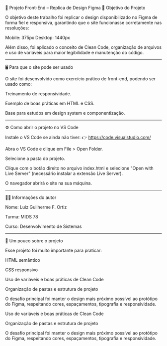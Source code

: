 📌 Projeto Front-End – Replica de Design Figma
🎯 Objetivo do Projeto

O objetivo deste trabalho foi replicar o design disponibilizado no Figma de forma fiel e responsiva, garantindo que o site funcionasse corretamente nas resoluções:

Mobile: 375px
Desktop: 1440px

Além disso, foi aplicado o conceito de Clean Code, organização de arquivos e uso de variáveis para maior legibilidade e manutenção do código.

------------------------------------------------------------------------------------------------------------------------------------------------------------------------

🖥️ Para que o site pode ser usado

O site foi desenvolvido como exercício prático de front-end, podendo ser usado como:

Treinamento de responsividade.

Exemplo de boas práticas em HTML e CSS.

Base para estudos em design system e componentização.

------------------------------------------------------------------------------------------------------------------------------------------------------------------------

⚙️ Como abrir o projeto no VS Code

Instale o VS Code se ainda não tiver: 👉 https://code.visualstudio.com/

Abra o VS Code e clique em File > Open Folder.

Selecione a pasta do projeto.

Clique com o botão direito no arquivo index.html e selecione "Open with Live Server" (necessário instalar a extensão Live Server).

O navegador abrirá o site na sua máquina.

------------------------------------------------------------------------------------------------------------------------------------------------------------------------

👨‍💻 Informações do autor

Nome: Luiz Guilherme F. Ortiz

Turma: MIDS 78

Curso: Desenvolvimento de Sistemas

------------------------------------------------------------------------------------------------------------------------------------------------------------------------

📝 Um pouco sobre o projeto

Esse projeto foi muito importante para praticar:

HTML semântico

CSS responsivo

Uso de variáveis e boas práticas de Clean Code

Organização de pastas e estrutura de projeto

O desafio principal foi manter o design mais próximo possível ao protótipo do Figma, respeitando cores, espaçamentos, tipografia e responsividade.

Uso de variáveis e boas práticas de Clean Code

Organização de pastas e estrutura de projeto

O desafio principal foi manter o design mais próximo possível ao protótipo do Figma, respeitando cores, espaçamentos, tipografia e responsividade.
